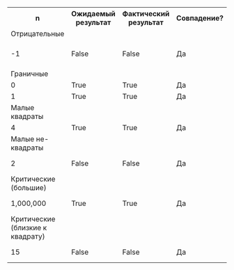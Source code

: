 <table>
    <tr>
        <th>n</th>
        <th>Ожидаемый результат</th>
        <th>Фактический результат</th>
        <th>Совпадение?</th>
        <th>Примечание</th>
    </tr>
    <tr>
        <td>Отрицательные</td>
    </tr>
    <tr>
        <td>-1</td>
        <td>False</td>
        <td>False</td>
        <td>Да</td>
        <td>Корректная обработка отрицательных</td>
    </tr>
    <tr>
        <td>Граничные</td>
    </tr>
    <tr>
        <td>0</td>
        <td>True</td>
        <td>True</td>
        <td>Да</td>
        <td>0 = 0*0</td>
    </tr>
    <tr>
        <td>1</td>
        <td>True</td>
        <td>True</td>
        <td>Да</td>
        <td>1 = 1*1</td>
    </tr>
    <tr>
        <td>Малые квадраты</td>
    </tr>
    <tr>
        <td>4</td>
        <td>True</td>
        <td>True</td>
        <td>Да</td>
        <td>2*2 = 4</td>
    </tr>
    <tr>
        <td>Малые не-квадраты</td>
    </tr>
    <tr>
        <td>2</td>
        <td>False</td>
        <td>False</td>
        <td>Да</td>
        <td>Нет целого корня</td>
    </tr>
    <tr>
        <td>Критические (большие)</td>
    </tr>
    <tr>
        <td>1,000,000</td>
        <td>True</td>
        <td>True</td>
        <td>Да</td>
        <td>1000*1000 = 1e6</td>
    </tr>
    <tr>
        <td>Критические (близкие к квадрату)</td>
    </tr>
    <tr>
        <td>15</td>
        <td>False</td>
        <td>False</td>
        <td>Да</td>
        <td>Рядом с 16 (4*4)/td>
    </tr>
</table>
